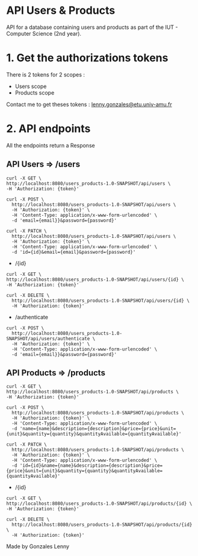 # API Users & Products

API for a database containing users and products as part of the IUT - Computer Science (2nd year).

# 1. Get the authorizations tokens

There is 2 tokens for 2 scopes :
- Users scope
- Products scope

Contact me to get theses tokens : lenny.gonzales@etu.univ-amu.fr

# 2. API endpoints
All the endpoints return a Response

## API Users => /users

```
curl -X GET \
http://localhost:8080/users_products-1.0-SNAPSHOT/api/users \
-H 'Authorization: {token}'
```

```
curl -X POST \
  http://localhost:8080/users_products-1.0-SNAPSHOT/api/users \
  -H 'Authorization: {token}' \
  -H 'Content-Type: application/x-www-form-urlencoded' \
  -d 'email={email}}&password={password}'
```

```
curl -X PATCH \
  http://localhost:8080/users_products-1.0-SNAPSHOT/api/users \
  -H 'Authorization: {token}' \
  -H 'Content-Type: application/x-www-form-urlencoded' \
  -d 'id={id}&email={email}&password={password}'
```

- /{id}
```
curl -X GET \
http://localhost:8080/users_products-1.0-SNAPSHOT/api/users/{id} \
-H 'Authorization: {token}'
```

```
curl -X DELETE \
  http://localhost:8080/users_products-1.0-SNAPSHOT/api/users/{id} \
  -H 'Authorization: {token}'
```

- /authenticate
```
curl -X POST \
  http://localhost:8080/users_products-1.0-SNAPSHOT/api/users/authenticate \
  -H 'Authorization: {token}' \
  -H 'Content-Type: application/x-www-form-urlencoded' \
  -d 'email={email}}&password={password}'
```


## API Products => /products

```
curl -X GET \
http://localhost:8080/users_products-1.0-SNAPSHOT/api/products \
-H 'Authorization: {token}'
```
```
curl -X POST \
  http://localhost:8080/users_products-1.0-SNAPSHOT/api/products \
  -H 'Authorization: {token}' \
  -H 'Content-Type: application/x-www-form-urlencoded' \
  -d 'name={name}&description={description}&price={price}&unit={unit}&quantity={quantity}&quantityAvailable={quantityAvailable}'
```
```
curl -X PATCH \
  http://localhost:8080/users_products-1.0-SNAPSHOT/api/products \
  -H 'Authorization: {token}' \
  -H 'Content-Type: application/x-www-form-urlencoded' \
  -d 'id={id}&name={name}&description={description}&price={price}&unit={unit}&quantity={quantity}&quantityAvailable={quantityAvailable}'
```

- /{id}
```
curl -X GET \
http://localhost:8080/users_products-1.0-SNAPSHOT/api/products/{id} \
-H 'Authorization: {token}'
```

```
curl -X DELETE \
  http://localhost:8080/users_products-1.0-SNAPSHOT/api/products/{id} \
  -H 'Authorization: {token}'
```

Made by Gonzales Lenny
